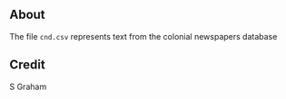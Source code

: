 ## About

The file `cnd.csv` represents text from the colonial newspapers database

## Credit

S Graham
